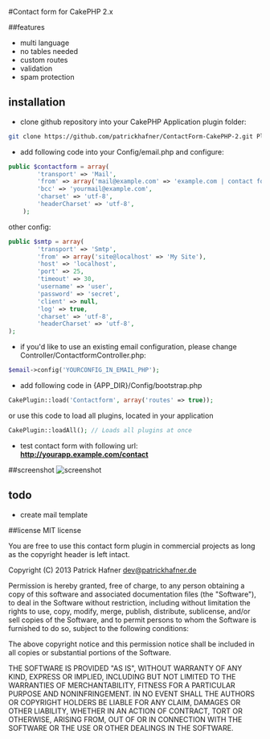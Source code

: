#Contact form for CakePHP 2.x

##features
* multi language
* no tables needed
* custom routes
* validation
* spam protection

## installation
* clone github repository into your CakePHP Application plugin folder:

```bash
git clone https://github.com/patrickhafner/ContactForm-CakePHP-2.git Plugin/Contactform
```

* add following code into your Config/email.php and configure:

```php
public $contactform = array(
	    'transport' => 'Mail',
	    'from' => array('mail@example.com' => 'example.com | contact form'),
	    'bcc' => 'yourmail@example.com',
	    'charset' => 'utf-8',
	    'headerCharset' => 'utf-8',
	);
```

other config:

```php
public $smtp = array(
		'transport' => 'Smtp',
		'from' => array('site@localhost' => 'My Site'),
		'host' => 'localhost',
		'port' => 25,
		'timeout' => 30,
		'username' => 'user',
		'password' => 'secret',
		'client' => null,
		'log' => true,
		'charset' => 'utf-8',
		'headerCharset' => 'utf-8',
);
```

* if you'd like to use an existing email configuration, please change Controller/ContactformController.php:

```php
$email->config('YOURCONFIG_IN_EMAIL_PHP');
```

* add following code in {APP_DIR}/Config/bootstrap.php

```php
CakePlugin::load('Contactform', array('routes' => true));
```

or use this code to load all plugins, located in your application
```php
CakePlugin::loadAll(); // Loads all plugins at once
```

* test contact form with following url: **http://yourapp.example.com/contact**

##screenshot
![screenshot](https://raw.github.com/patrickhafner/ContactForm-CakePHP-2/master/screenshot.png)

## todo

* create mail template

##license
MIT license

You are free to use this contact form plugin in commercial projects as long as the copyright header is left intact.

Copyright (C) 2013 Patrick Hafner <dev@patrickhafner.de>

Permission is hereby granted, free of charge, to any person obtaining a copy of this software and associated documentation files (the "Software"), to deal in the Software without restriction, including without limitation the rights to use, copy, modify, merge, publish, distribute, sublicense, and/or sell copies of the Software, and to permit persons to whom the Software is furnished to do so, subject to the following conditions:

The above copyright notice and this permission notice shall be included in all copies or substantial portions of the Software.

THE SOFTWARE IS PROVIDED "AS IS", WITHOUT WARRANTY OF ANY KIND, EXPRESS OR IMPLIED, INCLUDING BUT NOT LIMITED TO THE WARRANTIES OF MERCHANTABILITY, FITNESS FOR A PARTICULAR PURPOSE AND NONINFRINGEMENT. IN NO EVENT SHALL THE AUTHORS OR COPYRIGHT HOLDERS BE LIABLE FOR ANY CLAIM, DAMAGES OR OTHER LIABILITY, WHETHER IN AN ACTION OF CONTRACT, TORT OR OTHERWISE, ARISING FROM, OUT OF OR IN CONNECTION WITH THE SOFTWARE OR THE USE OR OTHER DEALINGS IN THE SOFTWARE.